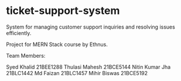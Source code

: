 # ticket-support-system
System for managing customer support inquiries and resolving issues efficiently.

Project for MERN Stack course by Ethnus.

Team Members:

Syed Khalid          21BEE1288 
Thulasi Mahesh       21BCE5144
Nitin Kumar Jha      21BLC1442
Md Faizan            21BLC1457
Mihir Biswas         21BCE5192
